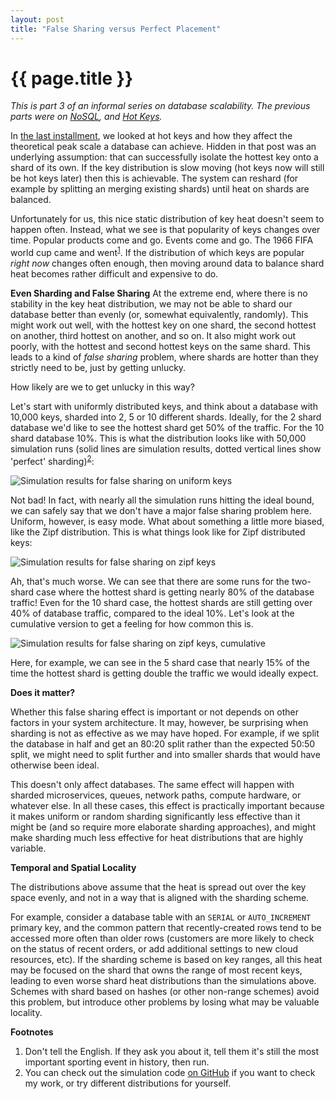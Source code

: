 ```yaml
---
layout: post
title: "False Sharing versus Perfect Placement"
---
```


{{ page.title }}
================

<p class="meta"></p>

<script src="https://polyfill.io/v3/polyfill.min.js?features=es6"></script>
<script>
  MathJax = {
    tex: {inlineMath: [['$', '$'], ['\\(', '\\)']]}
  };
</script>
<script id="MathJax-script" async src="https://cdn.jsdelivr.net/npm/mathjax@3/es5/tex-mml-chtml.js"></script>

*This is part 3 of an informal series on database scalability. The previous parts were on [NoSQL](https://brooker.co.za/blog/2023/01/30/nosql.html), and [Hot Keys](https://brooker.co.za/blog/2023/02/07/hot-keys.html).*

In [the last installment](https://brooker.co.za/blog/2023/02/07/hot-keys.html), we looked at hot keys and how they affect the theoretical peak scale a database can achieve. Hidden in that post was an underlying assumption: that can successfully isolate the hottest key onto a shard of its own. If the key distribution is slow moving (hot keys now will still be hot keys later) then this is achievable. The system can reshard (for example by splitting an merging existing shards) until heat on shards are balanced.

Unfortunately for us, this nice static distribution of key heat doesn't seem to happen often. Instead, what we see is that popularity of keys changes over time. Popular products come and go. Events come and go. The 1966 FIFA world cup came and went<sup>[1](#foot1)</sup>. If the distribution of which keys are popular *right now* changes often enough, then moving around data to balance shard heat becomes rather difficult and expensive to do.

**Even Sharding and False Sharing**
At the extreme end, where there is no stability in the key heat distribution, we may not be able to shard our database better than evenly (or, somewhat equivalently, randomly). This might work out well, with the hottest key on one shard, the second hottest on another, third hottest on another, and so on. It also might work out poorly, with the hottest and second hottest keys on the same shard. This leads to a kind of *false sharing* problem, where shards are hotter than they strictly need to be, just by getting unlucky.

How likely are we to get unlucky in this way?

Let's start with uniformly distributed keys, and think about a database with 10,000 keys, sharded into 2, 5 or 10 different shards. Ideally, for the 2 shard database we'd like to see the hottest shard get 50% of the traffic. For the 10 shard database 10%. This is what the distribution looks like with 50,000 simulation runs (solid lines are simulation results, dotted vertical lines show 'perfect' sharding)<sup>[2](#foot2)</sup>:

![Simulation results for false sharing on uniform keys](/blog/images/unif_false_sharing_pdf.png)

Not bad! In fact, with nearly all the simulation runs hitting the ideal bound, we can safely say that we don't have a major false sharing problem here. Uniform, however, is easy mode. What about something a little more biased, like the Zipf distribution. This is what things look like for Zipf distributed keys:

![Simulation results for false sharing on zipf keys](/blog/images/zipf_false_sharing_pdf.png)

Ah, that's much worse. We can see that there are some runs for the two-shard case where the hottest shard is getting nearly 80% of the database traffic! Even for the 10 shard case, the hottest shards are still getting over 40% of database traffic, compared to the ideal 10%. Let's look at the cumulative version to get a feeling for how common this is.

![Simulation results for false sharing on zipf keys, cumulative](/blog/images/zipf_false_sharing.png)

Here, for example, we can see in the 5 shard case that nearly 15% of the time the hottest shard is getting double the traffic we would ideally expect.

**Does it matter?**

Whether this false sharing effect is important or not depends on other factors in your system architecture. It may, however, be surprising when sharding is not as effective as we may have hoped. For example, if we split the database in half and get an 80:20 split rather than the expected 50:50 split, we might need to split further and into smaller shards that would have otherwise been ideal.

This doesn't only affect databases. The same effect will happen with sharded microservices, queues, network paths, compute hardware, or whatever else. In all these cases, this effect is practically important because it makes uniform or random sharding significantly less effective than it might be (and so require more elaborate sharding approaches), and might make sharding much less effective for heat distributions that are highly variable.

**Temporal and Spatial Locality**

The distributions above assume that the heat is spread out over the key space evenly, and not in a way that is aligned with the sharding scheme.

For example, consider a database table with an `SERIAL` or `AUTO_INCREMENT` primary key, and the common pattern that recently-created rows tend to be accessed more often than older rows (customers are more likely to check on the status of recent orders, or add additional settings to new cloud resources, etc). If the sharding scheme is based on key ranges, all this heat may be focused on the shard that owns the range of most recent keys, leading to even worse shard heat distributions than the simulations above. Schemes with shard based on hashes (or other non-range schemes) avoid this problem, but introduce other problems by losing what may be valuable locality.

**Footnotes**

1. <a name="foot1"></a> Don't tell the English. If they ask you about it, tell them it's still the most important sporting event in history, then run.
2. <a name="foot2"></a> You can check out the simulation code [on GitHub](https://github.com/mbrooker/simulator_example/blob/main/false_sharing/false-sharing.R) if you want to check my work, or try different distributions for yourself.